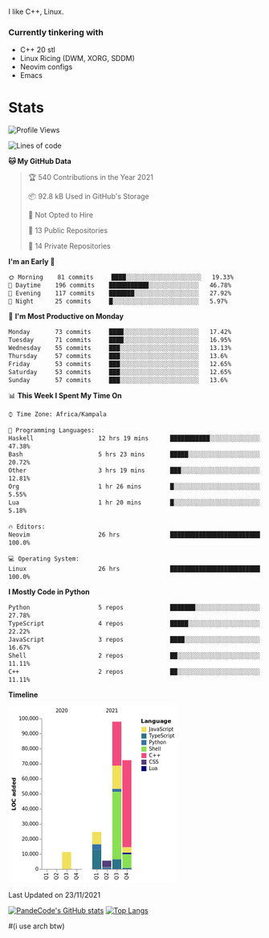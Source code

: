 I like C++, Linux.
### Currently tinkering with
 - C++ 20 stl
 - Linux Ricing (DWM, XORG, SDDM)
 - Neovim configs
 - Emacs

# Stats
<!--START_SECTION:waka-->
![Profile Views](http://img.shields.io/badge/Profile%20Views-6-blue)

![Lines of code](https://img.shields.io/badge/From%20Hello%20World%20I%27ve%20Written-211632%20lines%20of%20code-blue)

**🐱 My GitHub Data** 

> 🏆 540 Contributions in the Year 2021
 > 
> 📦 92.8 kB Used in GitHub's Storage 
 > 
> 🚫 Not Opted to Hire
 > 
> 📜 13 Public Repositories 
 > 
> 🔑 14 Private Repositories  
 > 
**I'm an Early 🐤** 

```text
🌞 Morning    81 commits     ████░░░░░░░░░░░░░░░░░░░░░   19.33% 
🌆 Daytime    196 commits    ███████████░░░░░░░░░░░░░░   46.78% 
🌃 Evening    117 commits    ███████░░░░░░░░░░░░░░░░░░   27.92% 
🌙 Night      25 commits     █░░░░░░░░░░░░░░░░░░░░░░░░   5.97%

```
📅 **I'm Most Productive on Monday** 

```text
Monday       73 commits     ████░░░░░░░░░░░░░░░░░░░░░   17.42% 
Tuesday      71 commits     ████░░░░░░░░░░░░░░░░░░░░░   16.95% 
Wednesday    55 commits     ███░░░░░░░░░░░░░░░░░░░░░░   13.13% 
Thursday     57 commits     ███░░░░░░░░░░░░░░░░░░░░░░   13.6% 
Friday       53 commits     ███░░░░░░░░░░░░░░░░░░░░░░   12.65% 
Saturday     53 commits     ███░░░░░░░░░░░░░░░░░░░░░░   12.65% 
Sunday       57 commits     ███░░░░░░░░░░░░░░░░░░░░░░   13.6%

```


📊 **This Week I Spent My Time On** 

```text
⌚︎ Time Zone: Africa/Kampala

💬 Programming Languages: 
Haskell                  12 hrs 19 mins      ███████████░░░░░░░░░░░░░░   47.38% 
Bash                     5 hrs 23 mins       █████░░░░░░░░░░░░░░░░░░░░   20.72% 
Other                    3 hrs 19 mins       ███░░░░░░░░░░░░░░░░░░░░░░   12.81% 
Org                      1 hr 26 mins        █░░░░░░░░░░░░░░░░░░░░░░░░   5.55% 
Lua                      1 hr 20 mins        █░░░░░░░░░░░░░░░░░░░░░░░░   5.18%

🔥 Editors: 
Neovim                   26 hrs              █████████████████████████   100.0%

💻 Operating System: 
Linux                    26 hrs              █████████████████████████   100.0%

```

**I Mostly Code in Python** 

```text
Python                   5 repos             ███████░░░░░░░░░░░░░░░░░░   27.78% 
TypeScript               4 repos             █████░░░░░░░░░░░░░░░░░░░░   22.22% 
JavaScript               3 repos             ████░░░░░░░░░░░░░░░░░░░░░   16.67% 
Shell                    2 repos             ██░░░░░░░░░░░░░░░░░░░░░░░   11.11% 
C++                      2 repos             ██░░░░░░░░░░░░░░░░░░░░░░░   11.11%

```


**Timeline**

![Chart not found](https://raw.githubusercontent.com/PandeCode/PandeCode/main/charts/bar_graph.png) 


 Last Updated on 23/11/2021
<!--END_SECTION:waka-->
[![PandeCode's GitHub stats](https://github-readme-stats.vercel.app/api?username=PandeCode&theme=dracula&hide_border=true&show_icons=true)](https://github.com/anuraghazra/github-readme-stats)
[![Top Langs](https://github-readme-stats.vercel.app/api/top-langs/?username=PandeCode&layout=compact&theme=dracula&hide_border=true)](https://github.com/anuraghazra/github-readme-stats)


#(i use arch btw)
